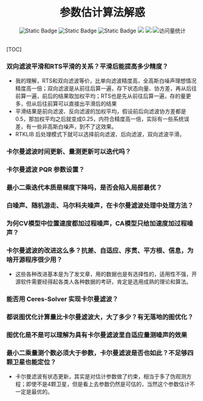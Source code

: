 <div align="center">
    <a name="Top"></a>
	<h1>参数估计算法解惑</h1>
    <img alt="Static Badge" src="https://img.shields.io/badge/QQ-1482275402-red">
    <img alt="Static Badge" src="https://img.shields.io/badge/%E5%BE%AE%E4%BF%A1-lizhengxiao99-green">
    <img alt="Static Badge" src="https://img.shields.io/badge/Email-dauger%40126.com-brown">
    <a href="https://blog.csdn.net/daoge2666/"><img src="https://img.shields.io/badge/CSDN-论坛-c32136" /></a>
    <a href="https://www.zhihu.com/people/dao-ge-92-60/"><img src="https://img.shields.io/badge/Zhihu-知乎-blue" /></a>
    <img src="https://komarev.com/ghpvc/?username=LiZhengXiao99&label=Views&color=0e75b6&style=flat" alt="访问量统计" />
</div>


<br/>

[TOC]

### 双向滤波平滑和RTS平滑的关系？平滑后能提高多少精度？

* 我的理解，RTS和双向滤波等价，比单向滤波精度高，全高斯白噪声理想情况精度高一倍；双向滤波是从前往后算一遍，存下状态向量、协方差，再从后往前算一遍，前后的结果取加权平均；RTS也是先从前往后算一遍，存的量更多，但从后往前算可以直接出平滑后的结果
* 平滑结果是前向滤波、反向滤波的加权平均，假设前后向滤波协方差都是0.5，那加权平均之后就变成0.25，内符合精度高一倍，实际有一些系统误差，有一些非高斯白噪声，到不了这效果。
* RTKLIB 后处理模式下就可以选择前向滤波、后向滤波，双向滤波平滑。



### 卡尔曼滤波时间更新、量测更新可以迭代吗？





### 卡尔曼滤波 PQR 参数设置？





### 最小二乘迭代本质是梯度下降吗，是否会陷入局部最优？





### 白噪声、随机游走、马尔科夫噪声，在卡尔曼滤波处理中处理方法？





### 为何CV模型中位置速度都加过程噪声，CA模型只给加速度加过程噪声？





### 卡尔曼滤波的改进这么多？抗差、自适应、序贯、平方根、信息，为啥开源程序很少用？

*  这些各种改进基本是为了发文章，用的数据也是有选择性的，适用性不强，开源软件需要经得起各类人各种数据的考研，肯定是选用成熟的理论和算法。



### 能否用 Ceres-Solver 实现卡尔曼滤波？





### 都说图优化计算量比卡尔曼滤波大，大了多少？有无落地的图优化？





### 图优化是不是可以理解为具有卡尔曼滤波里自适应量测噪声的效果





### 最小二乘量测个数必须大于参数，卡尔曼滤波是否也如此？不足够四颗卫星也能定位？

* 卡尔曼滤波有状态更新，其实是对估计参数做了约束，相当于多了伪观测方程；即使不是4颗卫星，但是看上去参数仍然是可估的，当然这个参数估计不一定是最优的。

